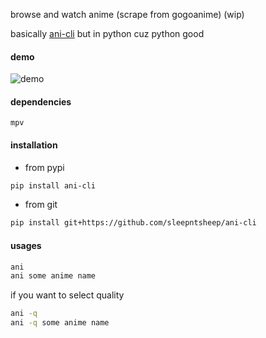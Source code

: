 browse and watch anime (scrape from gogoanime) (wip)

basically [ani-cli](https://github.com/pystardust/ani-cli) but in python cuz python good

#### demo
![demo](demo.gif)

#### dependencies
```
mpv
```

#### installation

- from pypi
```bash
pip install ani-cli
```

- from git
```bash
pip install git+https://github.com/sleepntsheep/ani-cli
```

#### usages

```bash
ani 
ani some anime name
```

if you want to select quality

```bash
ani -q
ani -q some anime name 
```
